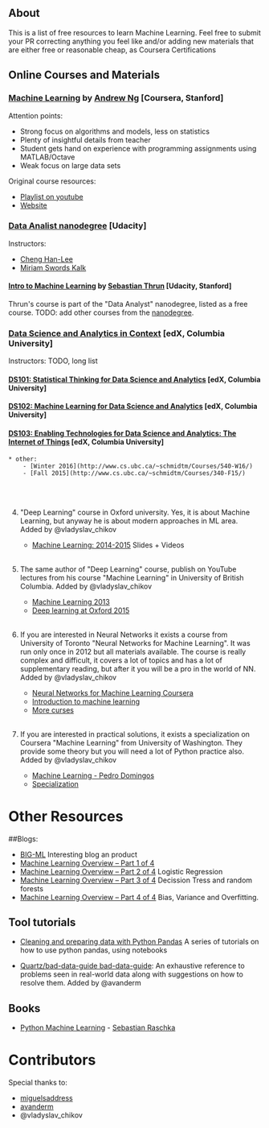 ## About

This is a list of free resources to learn Machine Learning. Feel free to submit your PR correcting anything you feel like and/or adding new materials that are either free or reasonable cheap, as Coursera Certifications



## Online Courses and Materials

### [Machine Learning](https://www.coursera.org/learn/machine-learning) by [Andrew Ng](http://www.andrewng.org/) [Coursera, Stanford]

Attention points:
 * Strong focus on algorithms and models, less on statistics
 * Plenty of insightful details from teacher
 * Student gets hand on experience with programming assignments using MATLAB/Octave
 * Weak focus on large data sets
 
Original course resources:
 * [Playlist on youtube](https://www.youtube.com/playlist?list=PLA89DCFA6ADACE599)
 * [Website](http://cs229.stanford.edu/)

### [Data Analist nanodegree](https://www.udacity.com/course/data-analyst-nanodegree--nd002) [Udacity]

Instructors:
 * [Cheng Han-Lee](http://blog.udacity.com/author/chenghanlee)
 * [Miriam Swords Kalk]()

#### [Intro to Machine Learning](https://www.udacity.com/course/intro-to-machine-learning--ud120) by [Sebastian Thrun](http://robots.stanford.edu/) [Udacity, Stanford]
Thrun's course is part of the "Data Analyst" nanodegree, listed as a free course. TODO: add other courses from the [nanodegree]().

### [Data Science and Analytics in Context](https://www.edx.org/xseries/data-science-analytics-context) [edX, Columbia University]

Instructors:
TODO, long list

#### [DS101: Statistical Thinking for Data Science and Analytics](https://www.edx.org/course/statistical-thinking-data-science-columbiax-ds101x) [edX, Columbia University]
#### [DS102: Machine Learning for Data Science and Analytics](https://www.edx.org/course/machine-learning-data-science-analytics-columbiax-ds102x) [edX, Columbia University]
#### [DS103: Enabling Technologies for Data Science and Analytics: The Internet of Things](https://www.edx.org/course/enabling-technologies-data-science-columbiax-ds103x) [edX, Columbia University]

	* other:
		- [Winter 2016](http://www.cs.ubc.ca/~schmidtm/Courses/540-W16/)
		- [Fall 2015](http://www.cs.ubc.ca/~schmidtm/Courses/340-F15/)
  <br>  <br>
  
4. "Deep Learning" course in Oxford university. Yes, it is about Machine Learning, but anyway he is about modern approaches in ML area. Added by @vladyslav_chikov

	* [Machine Learning: 2014-2015](https://www.cs.ox.ac.uk/people/nando.defreitas/machinelearning/) Slides + Videos
	  <br>  <br>

5. The same author of "Deep Learning" course, publish on YouTube lectures from his course "Machine Learning" in University of British Columbia. Added by @vladyslav_chikov

	* [Machine Learning 2013](https://www.youtube.com/playlist?list=PLE6Wd9FR--EdyJ5lbFl8UuGjecvVw66F6)
	* [Deep learning at Oxford 2015](https://www.youtube.com/playlist?list=PLE6Wd9FR--EfW8dtjAuPoTuPcqmOV53Fu)
	  <br>  <br>
	  
6. If you are interested in Neural Networks it exists a course from University of Toronto "Neural Networks for Machine Learning". It was run only once in 2012 but all materials available. The course is really complex and difficult, it covers a lot of topics and has a lot of supplementary reading, but after it you will be a pro in the world of NN. Added by @vladyslav_chikov

	* [Neural Networks for Machine Learning Coursera](https://www.coursera.org/course/neuralnets)
	* [Introduction to machine learning](http://www.cs.toronto.edu/~zemel/inquiry/element_detail.php?ID=1)
	* [More curses](http://learning.cs.toronto.edu/courses)
  <br>  <br>
  
7. If you are interested in practical solutions, it exists a specialization on Coursera "Machine Learning" from University of Washington. They provide some theory but you will need a lot of Python practice also. Added by @vladyslav_chikov

	* [Machine Learning - Pedro Domingos](https://www.coursera.org/course/machlearning)
	* [Specialization](https://www.coursera.org/specializations/machine-learning)
	
	
Other Resources
===
##Blogs:
* [BIG-ML](http://blog.bigml.com/) Interesting blog an product
* [Machine Learning Overview – Part 1 of 4]()
* [Machine Learning Overview – Part 2 of 4](https://blog.fliptop.com/blog/2015/01/08/machine-learning-overview-2-of-4-logistic-regression/) Logistic Regression
* [Machine Learning Overview – Part 3 of 4](https://blog.fliptop.com/blog/2015/01/19/machine-learning-overview-part-3-4-decision-trees-random-forests/) Decission Tress and random forests
* [Machine Learning Overview – Part 4 of 4](https://blog.fliptop.com/blog/2015/03/02/bias-variance-and-overfitting-machine-learning-overview/) Bias, Variance and Overfitting.

## Tool tutorials
 * [Cleaning and preparing data with Python Pandas](https://www.google.com/url?q=https%3A%2F%2Fbitbucket.org%2Fhrojas%2Flearn-pandas&sa=D&sntz=1&usg=AFQjCNGUIOtzIoYF6dsR2Ddx1MCaUvpmIQ) A series of tutorials on how to use python pandas, using notebooks

* [Quartz/bad-data-guide bad-data-guide](https://github.com/Quartz/bad-data-guide): An exhaustive reference to problems seen in real-world data along with suggestions on how to resolve them. Added by @avanderm

## Books
 * [Python Machine Learning](https://www.packtpub.com/big-data-and-business-intelligence/python-machine-learning) - [Sebastian Raschka](http://sebastianraschka.com/)
	
Contributors
===
Special thanks to:
* [miguelsaddress](https://github.com/miguelsaddress)
* [avanderm](https://github.com/avanderm)
* @vladyslav_chikov
